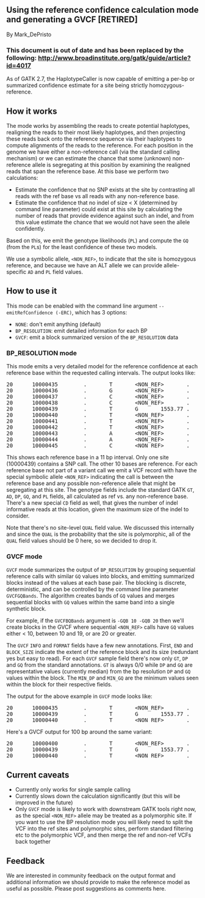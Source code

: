 ## Using the reference confidence calculation mode and generating a GVCF [RETIRED]

By Mark_DePristo

<h3>This document is out of date and has been replaced by the following: <a href="http://www.broadinstitute.org/gatk/guide/article?id=4017" rel="nofollow">http://www.broadinstitute.org/gatk/guide/article?id=4017</a></h3>

<p>As of GATK 2.7, the HaplotypeCaller is now capable of emitting a per-bp or summarized confidence estimate for a site being strictly homozygous-reference.</p>

<h2>How it works</h2>

<p>The mode works by assembling the reads to create potential haplotypes, realigning the reads to their most likely haplotypes, and then projecting these reads back onto the reference sequence via their haplotypes to compute alignments of the reads to the reference. For each position in the genome we have either a non-reference call (via the standard calling mechanism) or we can estimate the chance that some (unknown) non-reference allele is segregating at this position by examining the realigned reads that span the reference base. At this base we perform two calculations:</p>

<ul><li>Estimate the confidence that no SNP exists at the site by contrasting all reads with the ref base vs all reads with any non-reference base.</li>
<li>Estimate the confidence that no indel of size &lt; X (determined by command line parameter) could exist at this site by calculating the number of reads that provide evidence against such an indel, and from this value estimate the chance that we would not have seen the allele confidently.</li>
</ul><p>Based on this, we emit the genotype likelihoods (<code class="code codeInline" spellcheck="false">PL</code>) and compute the <code class="code codeInline" spellcheck="false">GQ</code> (from the <code class="code codeInline" spellcheck="false">PL</code>s) for the least confidence of these two models.</p>

<p>We use a symbolic allele, <code class="code codeInline" spellcheck="false">&lt;NON_REF&gt;</code>, to indicate that the site is homozygous reference, and because we have an ALT allele we can provide allele-specific <code class="code codeInline" spellcheck="false">AD</code> and <code class="code codeInline" spellcheck="false">PL</code> field values.</p>

<h2>How to use it</h2>

<p>This mode can be enabled with the command line argument <code class="code codeInline" spellcheck="false">--emitRefConfidence (-ERC)</code>, which has 3 options:</p>

<ul><li><code class="code codeInline" spellcheck="false">NONE</code>: don't emit anything (default)</li>
<li><code class="code codeInline" spellcheck="false">BP_RESOLUTION</code>: emit detailed information for each BP</li>
<li><code class="code codeInline" spellcheck="false">GVCF</code>: emit a block summarized version of the <code class="code codeInline" spellcheck="false">BP_RESOLUTION</code> data</li>
</ul><h3>BP_RESOLUTION mode</h3>

<p>This mode emits a very detailed model for the reference confidence at each reference base within the requested calling intervals. The output looks like:</p>

<pre class="code codeBlock" spellcheck="false">20      10000435        .       T       &lt;NON_REF&gt;       .       .       .       GT:AD:CD:DP:GQ:PL       0/0:54,0:53:54:99:0,160,2385
20      10000436        .       G       &lt;NON_REF&gt;       .       .       .       GT:AD:CD:DP:GQ:PL       0/0:53,0:53:53:99:0,159,2011
20      10000437        .       C       &lt;NON_REF&gt;       .       .       .       GT:AD:CD:DP:GQ:PL       0/0:53,0:53:53:99:0,159,1971
20      10000438        .       C       &lt;NON_REF&gt;       .       .       .       GT:AD:CD:DP:GQ:PL       0/0:53,0:53:53:99:0,159,1816
20      10000439        .       T       G       1553.77 .       AC=2;AF=1.00;AN=2;DP=56;FS=0.000;MLEAC=2;MLEAF=1.00;MQ=221.40;MQ0=0;QD=27.75    GT:AD:DP:GQ:PL  1/1:0,55:55:99:1582,164,0
20      10000440        .       T       &lt;NON_REF&gt;       .       .       .       GT:AD:CD:DP:GQ:PL       0/0:55,0:55:55:99:0,166,2063
20      10000441        .       T       &lt;NON_REF&gt;       .       .       .       GT:AD:CD:DP:GQ:PL       0/0:55,0:55:55:99:0,165,2000
20      10000442        .       T       &lt;NON_REF&gt;       .       .       .       GT:AD:CD:DP:GQ:PL       0/0:56,0:56:56:99:0,168,2095
20      10000443        .       A       &lt;NON_REF&gt;       .       .       .       GT:AD:CD:DP:GQ:PL       0/0:56,0:56:56:99:0,169,2089
20      10000444        .       A       &lt;NON_REF&gt;       .       .       .       GT:AD:CD:DP:GQ:PL       0/0:56,0:56:56:99:0,168,2093
20      10000445        .       C       &lt;NON_REF&gt;       .       .       .       GT:AD:CD:DP:GQ:PL       0/0:56,0:56:56:99:0,169,2137
</pre>

<p>This shows each reference base in a 11 bp interval. Only one site (10000439) contains a SNP call. The other 10 bases are reference. For each reference base not part of a variant call we emit a VCF record with have the special symbolic allele <code class="code codeInline" spellcheck="false">&lt;NON_REF&gt;</code> indicating the call is between the reference base and any possible non-reference allele that might be segregating at this site. The genotype fields include the standard GATK <code class="code codeInline" spellcheck="false">GT</code>, <code class="code codeInline" spellcheck="false">AD</code>, <code class="code codeInline" spellcheck="false">DP</code>, <code class="code codeInline" spellcheck="false">GQ</code>, and <code class="code codeInline" spellcheck="false">PL</code> fields, all calculated as ref vs. any non-reference base. There's a new special <code class="code codeInline" spellcheck="false">CD</code> field as well, that gives the number of indel informative reads at this location, given the maximum size of the indel to consider.</p>

<p>Note that there's no site-level <code class="code codeInline" spellcheck="false">QUAL</code> field value.  We discussed this internally and since the <code class="code codeInline" spellcheck="false">QUAL</code> is the probability that the site is polymorphic, all of the <code class="code codeInline" spellcheck="false">QUAL</code> field values should be 0 here, so we decided to drop it.</p>

<h3>GVCF mode</h3>

<p><code class="code codeInline" spellcheck="false">GVCF</code> mode summarizes the output of <code class="code codeInline" spellcheck="false">BP_RESOLUTION</code> by grouping sequential reference calls with similar <code class="code codeInline" spellcheck="false">GQ</code> values into blocks, and emitting summarized blocks instead of the values at each base pair. The blocking is discrete, deterministic, and can be controlled by the command line parameter <code class="code codeInline" spellcheck="false">GVCFGQBands</code>. The algorithm creates bands of <code class="code codeInline" spellcheck="false">GQ</code> values and merges sequential blocks with <code class="code codeInline" spellcheck="false">GQ</code> values within the same band into a single synthetic block.</p>

<p>For example, if the <code class="code codeInline" spellcheck="false">GVCFBQBands</code> argument is <code class="code codeInline" spellcheck="false">-GQB 10 -GQB 20</code> then we'll create blocks in the GVCF where sequential <code class="code codeInline" spellcheck="false">&lt;NON_REF&gt;</code> calls have <code class="code codeInline" spellcheck="false">GQ</code> values either &lt; 10, between 10 and 19, or are 20 or greater.</p>

<p>The <code class="code codeInline" spellcheck="false">GVCF</code> <code class="code codeInline" spellcheck="false">INFO</code> and <code class="code codeInline" spellcheck="false">FORMAT</code> fields have a few new annotations.  First, <code class="code codeInline" spellcheck="false">END</code> and <code class="code codeInline" spellcheck="false">BLOCK_SIZE</code> indicate the extent of the reference block and its size (redundant yes but easy to read). For each <code class="code codeInline" spellcheck="false">GVCF</code> sample field there's now only <code class="code codeInline" spellcheck="false">GT</code>, <code class="code codeInline" spellcheck="false">DP</code> and <code class="code codeInline" spellcheck="false">GQ</code> from the standard annotations. <code class="code codeInline" spellcheck="false">GT</code> is always 0/0 while <code class="code codeInline" spellcheck="false">DP</code> and <code class="code codeInline" spellcheck="false">GQ</code> are representative values (currently median) from the bp resolution <code class="code codeInline" spellcheck="false">DP</code> and <code class="code codeInline" spellcheck="false">GQ</code> values within the block. The <code class="code codeInline" spellcheck="false">MIN_DP</code> and <code class="code codeInline" spellcheck="false">MIN_GQ</code> are the minimum values seen within the block for their respective fields.</p>

<p>The output for the above example in <code class="code codeInline" spellcheck="false">GVCF</code> mode looks like:</p>

<pre class="code codeBlock" spellcheck="false">20      10000435        .       T       &lt;NON_REF&gt;       .       .       BLOCK_SIZE=4;END=10000438       GT:DP:GQ:MIN_DP:MIN_GQ  0/0:53:99:53:159
20      10000439        .       T       G       1553.77 .       AC=2;AF=1.00;AN=2;DP=56;FS=0.000;MLEAC=2;MLEAF=1.00;MQ=221.40;MQ0=0;QD=27.75    GT:AD:DP:GQ:PL  1/1:0,55:55:99:1582,164,0
20      10000440        .       T       &lt;NON_REF&gt;       .       .       BLOCK_SIZE=6;END=10000445       GT:DP:GQ:MIN_DP:MIN_GQ  0/0:56:99:55:165
</pre>

<p>Here's a GVCF output for 100 bp around the same variant:</p>

<pre class="code codeBlock" spellcheck="false">20      10000400        .       T       &lt;NON_REF&gt;       .       .       BLOCK_SIZE=39;END=10000438      GT:DP:GQ:MIN_DP:MIN_GQ  0/0:57:99:53:128
20      10000439        .       T       G       1553.77 .       AC=2;AF=1.00;AN=2;DP=56;FS=0.000;MLEAC=2;MLEAF=1.00;MQ=221.40;MQ0=0;QD=27.75    GT:AD:DP:GQ:PL  1/1:0,55:55:99:1582,164,0
20      10000440        .       T       &lt;NON_REF&gt;       .       .       BLOCK_SIZE=61;END=10000500      GT:DP:GQ:MIN_DP:MIN_GQ  0/0:54:99:49:136
</pre>

<h2>Current caveats</h2>

<ul><li>Currently only works for single sample calling</li>
<li>Currently slows down the calculation significantly (but this will be improved in the future)</li>
<li>Only <code class="code codeInline" spellcheck="false">GVCF</code> mode is likely to work with downstream GATK tools right now, as the special <code class="code codeInline" spellcheck="false">&lt;NON_REF&gt;</code> allele may be treated as a polymorphic site.  If you want to use the BP resolution mode you will likely need to split the VCF into the ref sites and polymorphic sites, perform standard filtering etc to the polymorphic VCF, and then merge the ref and non-ref VCFs back together</li>
</ul><h2>Feedback</h2>

<p>We are interested in community feedback on the output format and additional information we should provide to make the reference model as useful as possible.  Please post suggestions as comments here.</p>
